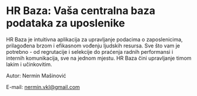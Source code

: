 
# HR Baza: Vaša centralna baza podataka za uposlenike

HR Baza je intuitivna aplikacija za upravljanje podacima o zaposlenicima, prilagođena brzom i efikasnom vođenju ljudskih resursa. Sve što vam je potrebno - od regrutacije i selekcije do praćenja radnih performansi i internih komunikacija, sve na jednom mjestu. HR Baza čini upravljanje timom lakim i učinkovitim.

Autor: Nermin Mašinović

E-mail: nermin.vkl@gmail.com
